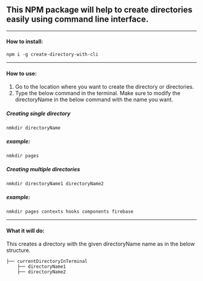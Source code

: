 ## This NPM package will help to create directories easily using command line interface.

----------
#### How to install:
```
npm i -g create-directory-with-cli
```
----------
#### How to use:
1. Go to the location where you want to create the directory or directories.
2. Type the below command in the terminal. Make sure to modify the directoryName in the below command with the name you want.
  
##### Creating single directory
```
nmkdir directoryName
```
##### *example:*
```
nmkdir pages
```

##### Creating multiple directories
```
nmkdir directoryName1 directoryName2
```
##### *example:*
```
nmkdir pages contexts hooks components firebase
```
----------
#### What it will do:

This creates a directory with the given directoryName name as in the below structure.

```
├── currentDirectoryInTerminal
    ├── directoryName1
    ├── directoryName2
```